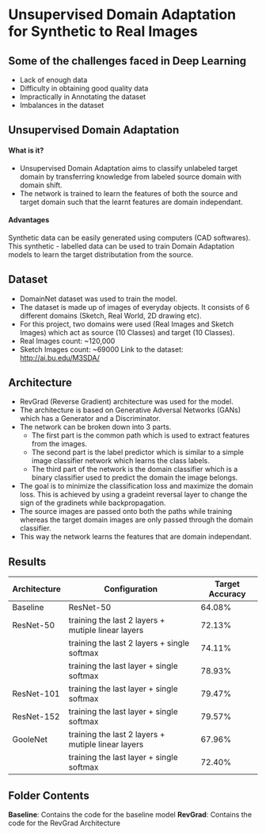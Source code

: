 # Unsupervised Domain Adaptation for Synthetic to Real Images
## Some of the challenges faced in Deep Learning
*	Lack of enough data
*	Difficulty in obtaining good quality data
*	Impractically in Annotating the dataset
*	Imbalances in the dataset

## Unsupervised Domain Adaptation
#### What is it?
* Unsupervised Domain Adaptation aims to classify unlabeled target domain by transferring knowledge from labeled source domain with domain shift.
* The network is trained to learn the features of both the source and target domain such that the learnt features are domain independant. 

#### Advantages
Synthetic data can be easily generated using computers (CAD softwares). This synthetic - labelled data can be used to train Domain Adaptation models to learn the target distributation from the source.

## Dataset 
* DomainNet dataset was used to train the model.
* The dataset is made up of images of everyday objects. It consists of 6 different domains (Sketch, Real World, 2D drawing etc). 
* For this project, two domains were used (Real Images and Sketch Images) which act as source (10 Classes) and target (10 Classes). 
* Real Images count: ~120,000
* Sketch Images count: ~69000
Link to the dataset: http://ai.bu.edu/M3SDA/

## Architecture
* RevGrad (Reverse Gradient) architecture was used for the model.
* The architecture is based on Generative Adversal Networks (GANs) which has a Generator and a Discriminator.
* The network can be broken down into 3 parts. 
	* The first part is the common path which is used to extract features from the images.
	* The second part is the label predictor which is similar to a simple image classifier network which learns the class labels.
	* The third part of the network is the domain classifier which is a binary classifier used to predict the domain the image belongs.
* The goal is to minimize the classification loss and maximize the domain loss. This is achieved by using a gradeint reversal layer to change the sign of the gradinets while backpropagation.
* The source images are passed onto both the paths while training whereas the target domain images are only passed through the domain classifier.
* This way the network learns the features that are domain independant.

## Results
| **Architecture** | **Configuration** | **Target Accuracy** |
|--|--|--|
| Baseline | ResNet-50 | 64.08% |
| ResNet-50 | training the last 2 layers + mutiple linear layers| 72.13% | 
|  | training the last 2 layers + single softmax| 74.11% |
|  | training the last layer + single softmax | 78.93% |
| ResNet-101 | training the last layer + single softmax | 79.47% |
| ResNet-152 | training the last layer + single softmax | 79.57% |
| GooleNet | training the last 2 layers + mutiple linear layers| 67.96% |
|  | training the last layer + single softmax | 72.40% |

## Folder Contents
**Baseline**: Contains the code for the baseline model
**RevGrad**: Contains the code for the RevGrad Architecture



 



